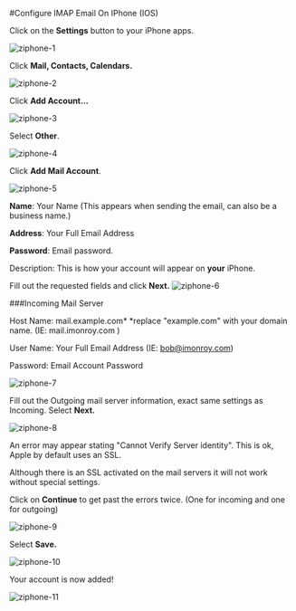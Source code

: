 #Configure IMAP Email On IPhone (IOS)

Click on the **Settings** button to your iPhone apps.

![ziphone-1]


Click **Mail, Contacts, Calendars.**

![ziphone-2]

Click **Add Account...**

![ziphone-3]

Select **Other**.

![ziphone-4]


Click **Add Mail Account**.

![ziphone-5]


 **Name**: Your Name
(This appears when sending the email, can also be a business name.)

**Address**: Your Full Email Address 

**Password**: Email password.

Description:   This is how your account will appear on **your** iPhone.

Fill out the requested fields and click **Next.** 
![ziphone-6]


###Incoming Mail Server

Host Name: mail.example.com*  *replace "example.com" with your domain name.
(IE: mail.imonroy.com )

User Name: Your Full Email Address (IE: bob@imonroy.com)


Password: Email Account Password

![ziphone-7]


Fill out the Outgoing mail server information, exact same settings as Incoming.
Select **Next.**

![ziphone-8]


An error may appear stating "Cannot Verify Server identity". This is ok, Apple by default uses an SSL.

Although there is an SSL activated on the mail servers it will not work without special settings. 

Click on **Continue** to get past the errors twice. (One for incoming and one for outgoing)
 
 

![ziphone-9]


Select **Save.**

![ziphone-10]


Your account is now added!

![ziphone-11]


[ziphone-1]: https://raw.githubusercontent.com/GearHost/docs/master/Images/ziphone1.png
[ziphone-2]: https://raw.githubusercontent.com/GearHost/docs/master/Images/ziphone2.png
[ziphone-3]: https://raw.githubusercontent.com/GearHost/docs/master/Images/ziphone3.png
[ziphone-4]: https://raw.githubusercontent.com/GearHost/docs/master/Images/ziphone4.png
[ziphone-5]: https://raw.githubusercontent.com/GearHost/docs/master/Images/ziphone5.png
[ziphone-6]: https://raw.githubusercontent.com/GearHost/docs/master/Images/ziphone6.png
[ziphone-7]: https://raw.githubusercontent.com/GearHost/docs/master/Images/ziphone7.png
[ziphone-8]: https://raw.githubusercontent.com/GearHost/docs/master/Images/ziphone8.png
[ziphone-9]: https://raw.githubusercontent.com/GearHost/docs/master/Images/ziphone9.png
[ziphone-10]: https://raw.githubusercontent.com/GearHost/docs/master/Images/ziphone10.png
[ziphone-11]: https://raw.githubusercontent.com/GearHost/docs/master/Images/ziphone11.png